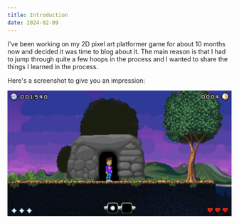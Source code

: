 ```yaml
---
title: Introduction
date: 2024-02-09
---
```

I've been working on my 2D pixel art platformer game for about 10 months now and decided it was time to blog about it. The main reason is that I had to jump through quite a few hoops in the process and I wanted to share the things I learned in the process.

Here's a screenshot to give you an impression:

![Screenshot](/assets/img/posts/2024-02-09-introduction/screenshot.jpg)
